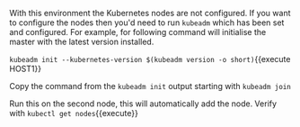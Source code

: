 With this environment the Kubernetes nodes are not configured. If you want to configure the nodes then you'd need to run `kubeadm` which has been set and configured. For example, for following command will initialise the master with the latest version installed.

`kubeadm init --kubernetes-version $(kubeadm version -o short)`{{execute HOST1}}

Copy the command from the `kubeadm init` output starting with `kubeadm join`

Run this on the second node, this will automatically add the node. Verify with `kubectl get nodes`{{execute}}
